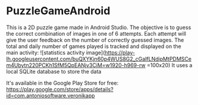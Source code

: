 # PuzzleGameAndroid
This is a 2D puzzle game made in Android Studio. The objective is to guess the correct combination of images in one of 6 attempts. Each attempt will give the user feedback on the number of correctly guessed images. The total and daily number of games played is tracked and displayed on the main activity:
![statistics activity image](https://play-lh.googleusercontent.com/buQXYKjn60p4WUS8G2_cGaIfLNdipMtPDMSCem4Ubytn220PCKh1SfM5QpEANjv3CiM=w1920-h969-rw =100x20)
It uses a local SQLite database to store the data

It's available in the Google Play Store for free: https://play.google.com/store/apps/details?id=com.antoniosoftware.veronikapp
